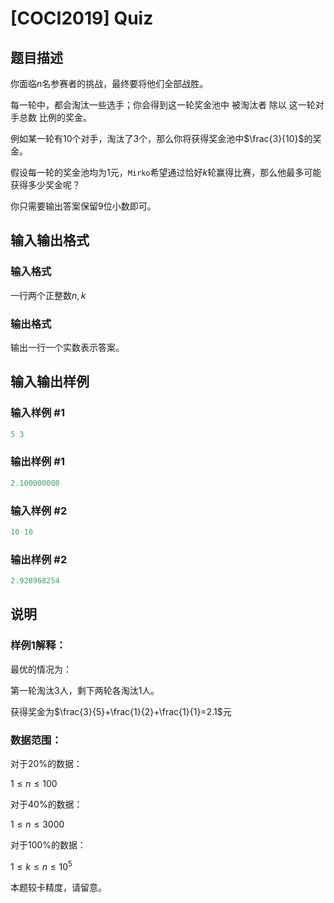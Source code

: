 # [COCI2019] Quiz

## 题目描述

你面临$n$名参赛者的挑战，最终要将他们全部战胜。

每一轮中，都会淘汰一些选手；你会得到这一轮奖金池中 被淘汰者 除以 这一轮对手总数 比例的奖金。

例如某一轮有$10$个对手，淘汰了$3$个，那么你将获得奖金池中$\frac{3}{10}$的奖金。

假设每一轮的奖金池均为$1$元，`Mirko`希望通过恰好$k$轮赢得比赛，那么他最多可能获得多少奖金呢？

你只需要输出答案保留$9$位小数即可。

## 输入输出格式

### 输入格式

一行两个正整数$n,k$

### 输出格式

输出一行一个实数表示答案。

## 输入输出样例

### 输入样例 #1

```cpp
5 3
```


### 输出样例 #1

```cpp
2.100000000
```


### 输入样例 #2

```cpp
10 10
```


### 输出样例 #2

```cpp
2.928968254
```


## 说明

### 样例1解释：

最优的情况为：

第一轮淘汰$3$人，剩下两轮各淘汰$1$人。

获得奖金为$\frac{3}{5}+\frac{1}{2}+\frac{1}{1}=2.1$元

### 数据范围：

对于$20\%$的数据：

$1\le n\le 100$

对于$40\%$的数据：

$1\le n \le 3000$

对于$100\%$的数据：

$1\le k \le n \le 10^5$

本题较卡精度，请留意。

